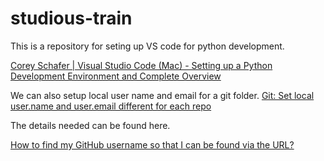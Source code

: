 # studious-train
This is a repository for seting up VS code for python development.

[Corey Schafer | Visual Studio Code (Mac) - Setting up a Python Development Environment and Complete Overview](https://www.youtube.com/watch?v=06I63_p-2A4)

We can also setup local user name and email for a git folder.
[Git: Set local user.name and user.email different for each repo](https://stackoverflow.com/questions/42167345/git-set-local-user-name-and-user-email-different-for-each-repo)

The details needed can be found here.

[How to find my GitHub username so that I can be found via the URL? ](https://stackoverflow.com/questions/19077138/how-to-find-my-github-username-so-that-i-can-be-found-via-the-url)
